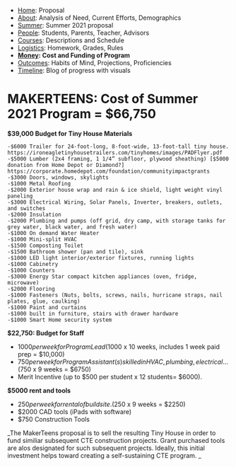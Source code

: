  - [Home](index.html): Proposal
 - [About](about.html): Analysis of Need, Current Efforts, Demographics
 - [Summer](summer.html): Summer 2021 proposal
 - [People](people.html): Students, Parents, Teacher, Advisors
 - [Courses](courses.html): Descriptions and Schedule
 - [Logistics](logistics.html): Homework, Grades, Rules
 - **[Money](money.html): Cost and Funding of Program**
 - [Outcomes](outcomes.html): Habits of Mind, Projections, Proficiencies
 - [Timeline](timeline.html): Blog of progress with visuals

# MAKERTEENS: Cost of Summer 2021 Program = $66,750 #

**$39,000 Budget for Tiny House Materials**

	-$6000 Trailer for 24-foot-long, 8-foot-wide, 13-foot-tall tiny house. https://ironeagletinyhousetrailers.com/tinyhomes/images/PADFlyer.pdf
	-$5000 Lumber (2x4 framing, 1 1/4” subfloor, plywood sheathing) [$5000 donation from Home Depot or Diamond?] https://corporate.homedepot.com/foundation/communityimpactgrants
	-$3000 Doors, windows, skylights
	-$1000 Metal Roofing
	-$2000 Exterior house wrap and rain & ice shield, light weight vinyl paneling
	-$3000 Electrical Wiring, Solar Panels, Inverter, breakers, outlets, and switches
	-$2000 Insulation
	-$2000 Plumbing and pumps (off grid, dry camp, with storage tanks for grey water, black water, and fresh water)
	-$1000 On demand Water Heater
	-$1000 Mini-split HVAC
	-$1500 Composting Toilet
	-$1500 Bathroom shower (pan and tile), sink
	-$1000 LED light interior/exterior fixtures, running lights
	-$1000 Cabinetry
	-$1000 Counters
	-$3000 Energy Star compact kitchen appliances (oven, fridge, microwave)
	-$2000 Flooring
	-$1000 Fasteners (Nuts, bolts, screws, nails, hurricane straps, nail plates, glue, caulking)
	-$1000 Paint and curtains
	-$1000 built in furniture, stairs with drawer hardware
	-$1000 Smart Home security system
 
**$22,750: Budget for Staff**

* $1000 per week for Program Lead ($1000 x 10 weeks, includes 1 week paid prep = $10,000)
* $750 per week for Program Assistant(s) skilled in HVAC, plumbing, electrical. . . ($750 x 9 weeks = $6750)
* Merit Incentive (up to $500 per student x 12 students= $6000).

**$5000 rent and tools**

* $250 per week for rental of build site. ($250 x 9 weeks = $2250)
* $2000 CAD tools (iPads with software)
* $750 Construction Tools

_The MakerTeens proposal is to sell the resulting Tiny House in order to fund similiar subsequent CTE construction projects. Grant purchased tools are alos designated for such subsequent projects. Ideally, this initial investment helps toward creating a self-sustaining CTE program. _
